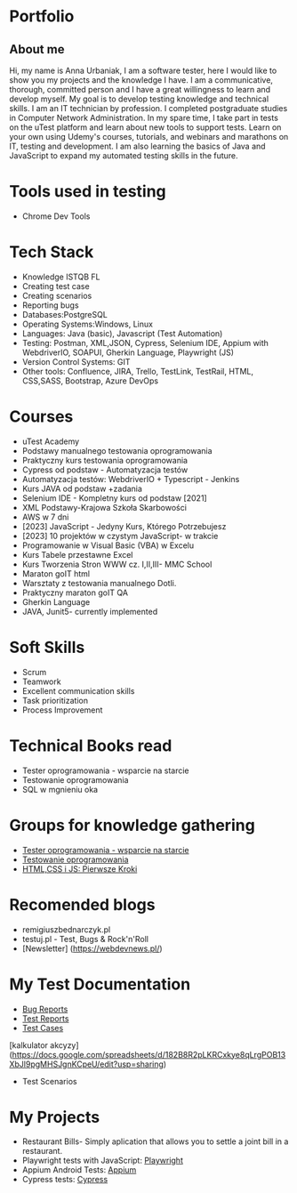 # Portfolio

## About me

Hi, my name is Anna Urbaniak, I am a software tester, here I would like to show you my projects and the knowledge I have. I am a communicative, thorough, committed person and I have a great willingness to learn and develop myself. My goal is to develop testing knowledge and technical skills.
I am an IT technician by profession. I completed postgraduate studies in Computer Network Administration.
In my spare time, I take part in tests on the uTest platform and learn about new tools to support tests.
Learn on your own using Udemy's courses, tutorials, and webinars and marathons on IT, testing and
development. I am also learning the basics of Java and JavaScript to expand my automated testing skills in the future.

# Tools used in testing
  * Chrome Dev Tools

# Tech Stack

* Knowledge ISTQB FL
* Creating test case
* Creating scenarios
* Reporting bugs
* Databases:PostgreSQL
* Operating Systems:Windows, Linux
* Languages: Java (basic), Javascript (Test Automation)
* Testing: Postman, XML,JSON, Cypress, Selenium IDE, Appium with WebdriverIO, SOAPUI, Gherkin Language, Playwright (JS)
* Version Control Systems: GIT
* Other tools: Confluence, JIRA, Trello, TestLink, TestRail, HTML, CSS,SASS, Bootstrap, Azure DevOps

# Courses
* uTest Academy
* Podstawy manualnego testowania oprogramowania
* Praktyczny kurs testowania oprogramowania
* Cypress od podstaw - Automatyzacja testów
* Automatyzacja testów: WebdriverIO + Typescript - Jenkins
* Kurs JAVA od podstaw +zadania
* Selenium IDE - Kompletny kurs od podstaw [2021]
* XML Podstawy-Krajowa Szkoła Skarbowości
* AWS w 7 dni
* [2023] JavaScript - Jedyny Kurs, Którego Potrzebujesz
* [2023] 10 projektów w czystym JavaScript- w trakcie
* Programowanie w Visual Basic (VBA) w Excelu
* Kurs Tabele przestawne Excel
* Kurs Tworzenia Stron WWW cz. I,II,III- MMC School
* Maraton goIT html
* Warsztaty z testowania manualnego Dotli. 
* Praktyczny maraton goIT QA
* Gherkin Language
* JAVA, Junit5- currently implemented

# Soft Skills
* Scrum
* Teamwork
* Excellent communication skills
* Task prioritization
* Process Improvement

# Technical Books read
 * Tester oprogramowania - wsparcie na starcie
 * Testowanie oprogramowania
 * SQL w mgnieniu oka
 
 # Groups for knowledge gathering
* [Tester oprogramowania - wsparcie na starcie](https://www.facebook.com/groups/testeroprogramowania/?ref=group_header)
* [Testowanie oprogramowania](https://www.facebook.com/groups/TestowanieOprogramowania)
* [HTML,CSS i JS: Pierwsze Kroki](https://www.facebook.com/groups/742940452405327/?hoisted_section_header_type=recently_seen&multi_permalinks=6186212858078032)

# Recomended blogs
* remigiuszbednarczyk.pl
* testuj.pl - Test, Bugs & Rock'n'Roll
* [Newsletter] (https://webdevnews.pl/)

# My Test Documentation
* [Bug Reports](https://github.com/annaurbaniak18/annaurbaniak18/tree/main/Zg%C5%82oszenia%20b%C5%82%C4%99d%C3%B3w)
* [Test Reports](https://github.com/annaurbaniak18/annaurbaniak18/tree/main/Raporty)
* [Test Cases](https://github.com/annaurbaniak18/annaurbaniak18/tree/main/Przypadki%20testowe)
 
[kalkulator akcyzy] (https://docs.google.com/spreadsheets/d/182B8R2pLKRCxkye8qLrgPOB13XbJl9pgMHSJgnKCpeU/edit?usp=sharing)
* Test Scenarios

# My Projects

* Restaurant Bills- Simply aplication that allows you to settle a joint bill in a restaurant.
* Playwright tests with JavaScript: [Playwright](https://github.com/annaurbaniak18/Playwright_tests-JS.git)
* Appium Android Tests: [Appium](https://github.com/annaurbaniak18/Appium-android-repository.git)
* Cypress tests: [Cypress](https://github.com/annaurbaniak18/Cypress-tests.git)











